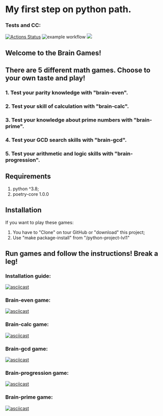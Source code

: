 # My first step on python path.

### Tests and CC:
[![Actions Status](https://github.com/MarsBroshok96/python-project-lvl1/workflows/hexlet-check/badge.svg)](https://github.com/MarsBroshok96/python-project-lvl1/actions) ![example workflow](https://github.com/MarsBroshok96/python-project-lvl1/actions/workflows/linter-check.yml/badge.svg) <a href="https://codeclimate.com/github/MarsBroshok96/python-project-lvl1/maintainability"><img src="https://api.codeclimate.com/v1/badges/002ee9011a43cf756ee8/maintainability" /></a>
## Welcome to the Brain Games! 
## There are 5 different math games. Choose to your own taste and play!

### 1. Test your parity knowledge with "brain-even".
### 2. Test your skill of calculation with "brain-calc".
### 3. Test your knowledge about prime numbers with "brain-prime".
### 4. Test your GCD search skills with "brain-gcd".
### 5. Test your arithmetic and logic skills with "brain-progression".

## Requirements
1. python ^3.8;
2. poetry-core 1.0.0

## Installation
If you want to play these games:
1. You have to "Clone" on tour GitHub or "download" this project;
2. Use "make package-install" from "/python-project-lvl1"

## Run games and follow the instructions! Break a leg!

### Installation guide:
[![asciicast](https://asciinema.org/a/cn5aMId8FCEns241bvLu99ORC.svg)](https://asciinema.org/a/cn5aMId8FCEns241bvLu99ORC)
### Brain-even game:
[![asciicast](https://asciinema.org/a/XPHImdTJi6CuW9B7isc7t3xEW.svg)](https://asciinema.org/a/XPHImdTJi6CuW9B7isc7t3xEW)
### Brain-calc game:
[![asciicast](https://asciinema.org/a/cllbFvKEE3Eit57L2oT5VsQkp.svg)](https://asciinema.org/a/cllbFvKEE3Eit57L2oT5VsQkp)
### Brain-gcd game:
[![asciicast](https://asciinema.org/a/xja5oNZhaM4WlnguoPlxPnsW8.svg)](https://asciinema.org/a/xja5oNZhaM4WlnguoPlxPnsW8)
### Brain-progression game:
[![asciicast](https://asciinema.org/a/ffUyKFGyP0ZNZ6PiPHhu876O9.svg)](https://asciinema.org/a/ffUyKFGyP0ZNZ6PiPHhu876O9)
### Brain-prime game:
[![asciicast](https://asciinema.org/a/ZixBiMdbGLIjjIWshRytEJYCd.svg)](https://asciinema.org/a/ZixBiMdbGLIjjIWshRytEJYCd)
